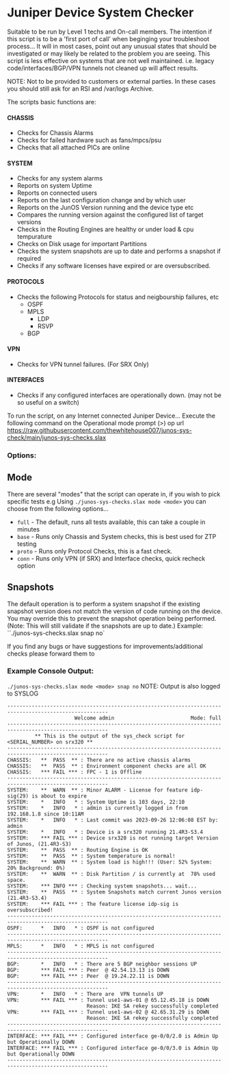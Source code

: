 # Juniper Device System Checker

Suitable to be run by Level 1 techs and On-call members.
The intention if this script is to be a 'first port of call' when beginging your troubleshoot process...
It will in most cases, point out any unusual states that should be investigated or may likely be related to the problem you are seeing. 
This script is less effective on systems that are not well maintained.
i.e. legacy code/interfaces/BGP/VPN tunnels not cleaned up will affect results.

NOTE: Not to be provided to customers or external parties. 
In these cases you should still ask for an RSI and /var/logs Archive.

The scripts basic functions are:

#### CHASSIS
* Checks for Chassis Alarms
* Checks for failed hardware such as fans/mpcs/psu
* Checks that all attached PICs are online
#### SYSTEM
* Checks for any system alarms
* Reports on system Uptime
* Reports on connected users
* Reports on the last configuration change and by which user
* Reports on the JunOS Version running and the device type etc
* Compares the running version against the configured list of target versions
* Checks in the Routing Engines are healthy or under load & cpu tempurature
* Checks on Disk usage for important Partitions
* Checks the system snapshots are up to date and performs a snapshot if required
* Checks if any software licenses have expired or are oversubscribed.
#### PROTOCOLS
* Checks the following Protocols for status and neigbourship failures, etc
  * OSPF
  * MPLS
    * LDP
    * RSVP
  * BGP
#### VPN
* Checks for VPN tunnel failures. (For SRX Only)
#### INTERFACES
* Checks if any configured interfaces are operationally down. (may not be so useful on a switch)


To run the script, on any Internet connected Juniper Device...
Execute the following command on the Operational mode prompt (>)
op url https://raw.githubusercontent.com/thewhitehouse007/junos-sys-check/main/junos-sys-checks.slax

### Options:
## Mode
There are several "modes" that the script can operate in, if you wish to pick specific tests e.g
Using `./junos-sys-checks.slax mode <mode>` you can choose from the following options...
* `full` - The default, runs all tests available, this can take a couple in minutes
* `base` - Runs only Chassis and System checks, this is best used for ZTP testing
* `proto` - Runs only Protocol Checks, this is a fast check.
* `conn` - Runs only VPN (if SRX) and Interface checks, quick recheck option

## Snapshots
The default operation is to perform a system snapshot if the existing snapshot version does not match
the version of code running on the device. You may override this to prevent the snapshot operation 
being performed. (Note: This will still validate if the snapshots are up to date.)
Example: ``./junos-sys-checks.slax snap no`

If you find any bugs or have suggestions for improvements/additional checks please forward them to <hidden>

### Example Console Output:
`./junos-sys-checks.slax mode <mode> snap no`
NOTE: Output is also logged to SYSLOG
```
-------------------------------------------------------------------------------------------------------
                      Welcome admin                         Mode: full
-------------------------------------------------------------------------------------------------------
         ** This is the output of the sys_check script for <SERIAL_NUMBER> on srx320 **
-------------------------------------------------------------------------------------------------------
CHASSIS:   **  PASS  ** : There are no active chassis alarms
CHASSIS:   **  PASS  ** : Environment component checks are all OK
CHASSIS:   *** FAIL *** : FPC - 1 is Offline
-------------------------------------------------------------------------------------------------------
SYSTEM:    **  WARN  ** : Minor ALARM - License for feature idp-sig(29) is about to expire
SYSTEM:    *   INFO   * : System Uptime is 103 days, 22:10
SYSTEM:    *   INFO   * : admin is currently logged in from 192.168.1.8 since 10:11AM
SYSTEM:    *   INFO   * : Last commit was 2023-09-26 12:06:08 EST by: admin
SYSTEM:    *   INFO   * : Device is a srx320 running 21.4R3-S3.4
SYSTEM:    *** FAIL *** : Device srx320 is not running target Version of Junos, (21.4R3-S3)
SYSTEM:    **  PASS  ** : Routing Engine is OK
SYSTEM:    **  PASS  ** : System temperature is normal!
SYSTEM:    **  WARN  ** : System load is high!!! (User: 52% System: 20% Background: 0%)
SYSTEM:    **  WARN  ** : Disk Partition / is currently at  78% used space.
SYSTEM:    *** INFO *** : Checking system snapshots... wait...
SYSTEM:    **  PASS  ** : System Snapshots match current Junos version (21.4R3-S3.4)
SYSTEM:    *** FAIL *** : The feature license idp-sig is oversubscribed!
-------------------------------------------------------------------------------------------------------
OSPF:      *   INFO   * : OSPF is not configured
-------------------------------------------------------------------------------------------------------
MPLS:      *   INFO   * : MPLS is not configured
-------------------------------------------------------------------------------------------------------
BGP:       *   INFO   * : There are 5 BGP neighbor sessions UP
BGP:       *** FAIL *** : Peer  @ 42.54.13.13 is DOWN
BGP:       *** FAIL *** : Peer  @ 19.24.22.11 is DOWN
-------------------------------------------------------------------------------------------------------
VPN:       *   INFO   * : There are  VPN tunnels UP
VPN:       *** FAIL *** : Tunnel use1-aws-01 @ 65.12.45.18 is DOWN
                          Reason: IKE SA rekey successfully completed
VPN:       *** FAIL *** : Tunnel use1-aws-02 @ 42.65.31.29 is DOWN
                          Reason: IKE SA rekey successfully completed
-------------------------------------------------------------------------------------------------------
INTERFACE: *** FAIL *** : Configured interface ge-0/0/2.0 is Admin Up but Operationally DOWN
INTERFACE: *** FAIL *** : Configured interface ge-0/0/3.0 is Admin Up but Operationally DOWN
-------------------------------------------------------------------------------------------------------

```
